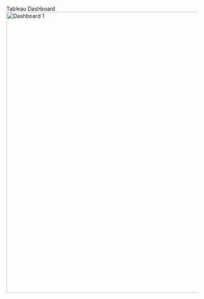 Tableau Dashboard
<img width="741" alt="Dashboard 1" src="https://github.com/user-attachments/assets/b930bb1e-a56b-4420-a1bf-b74fae97fb8d">
